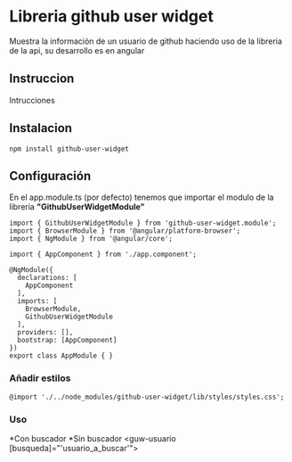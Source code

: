# Libreria github user widget

Muestra la información de un usuario de github haciendo uso de la libreria de la api, su desarrollo es en angular

## Instruccion

Intrucciones

## Instalacion
```npm install github-user-widget```

## Configuración
En el app.module.ts (por defecto) tenemos que importar el modulo de la libreria **"GithubUserWidgetModule"**

```
import { GithubUserWidgetModule } from 'github-user-widget.module';
import { BrowserModule } from '@angular/platform-browser';
import { NgModule } from '@angular/core';

import { AppComponent } from './app.component';

@NgModule({
  declarations: [
    AppComponent
  ],
  imports: [
    BrowserModule,
    GithubUserWidgetModule
  ],
  providers: [],
  bootstrap: [AppComponent]
})
export class AppModule { }
```
### Añadir estilos
```@import './../node_modules/github-user-widget/lib/styles/styles.css';```
### Uso
*Con buscador
<guw-buscador-usuario></guw-buscador-usuario>
*Sin buscador
<guw-usuario [busqueda]="'usuario_a_buscar'"></guw-usuario>
